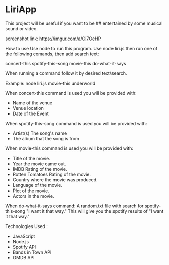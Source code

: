 # LiriApp

This project will be useful if you want to be ## entertained by some musical sound or video.


screenshot link: https://imgur.com/a/Ol7OeHP

How to use Use node to run this program. Use node liri.js then run one of the following comands, then add search text:

concert-this spotify-this-song movie-this do-what-it-says

When running a command follow it by desired text/search.

 Example: node liri.js movie-this underworld

When concert-this command is used you will be provided with:
* Name of the venue
* Venue location
* Date of the Event

When spotify-this-song command is used you will be provided with:
* Artist(s) The song's name
* The album that the song is from

When movie-this command is used you will be provided with:
* Title of the movie. 
* Year the movie came out. 
* IMDB Rating of the movie.
* Rotten Tomatoes Rating of the movie. 
* Country where the movie was produced. 
* Language of the movie. 
* Plot of the movie. 
* Actors in the movie.

When do-what-it-says command: A random.txt file with search for spotify-this-song "I want it that way." This will give you the spotify results of "I want it that way."

Technologies Used :
* JavaScript
* Node.js
* Spotify API
* Bands in Town API 
* OMDB API
